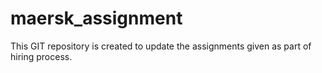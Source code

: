 # maersk_assignment
This GIT repository is created to update the assignments given as part of hiring process.
